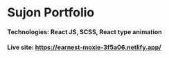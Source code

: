 # Sujon Portfolio

#### Technologies: React JS, SCSS, React type animation

#### Live site: https://earnest-moxie-3f5a06.netlify.app/
